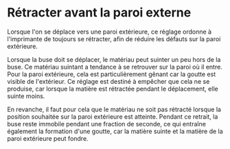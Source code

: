 Rétracter avant la paroi externe
====
Lorsque l'on se déplace vers une paroi extérieure, ce réglage ordonne à l'imprimante de toujours se rétracter, afin de réduire les défauts sur la paroi extérieure.

Lorsque la buse doit se déplacer, le matériau peut suinter un peu hors de la buse. Ce matériau suintant a tendance à se retrouver sur la paroi où il entre. Pour la paroi extérieure, cela est particulièrement gênant car la goutte est visible de l'extérieur. Ce réglage est destiné à empêcher que cela ne se produise, car lorsque la matière est rétractée pendant le déplacement, elle suinte moins.

En revanche, il faut pour cela que le matériau ne soit pas rétracté lorsque la position souhaitée sur la paroi extérieure est atteinte. Pendant ce retrait, la buse reste immobile pendant une fraction de seconde, ce qui entraîne également la formation d'une goutte, car la matière suinte et la matière de la paroi extérieure peut fondre.
